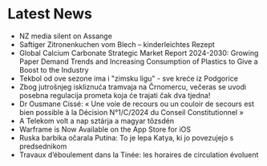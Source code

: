 # Latest News
-  NZ media silent on Assange
-  Saftiger Zitronenkuchen vom Blech – kinderleichtes Rezept
-  Global Calcium Carbonate Strategic Market Report 2024-2030: Growing Paper Demand Trends and Increasing Consumption of Plastics to Give a Boost to the Industry
-  Tekbol od ove sezone ima i "zimsku ligu" - sve kreće iz Podgorice
-  Zbog jutrošnjeg iskliznuća tramvaja na Črnomercu, večeras se uvodi posebna regulacija prometa koja će trajati čak dva tjedna!
-  Dr Ousmane Cissé: « Une voie de recours ou un couloir de secours est bien possible à la Décision N°1/C/2024 du Conseil Constitutionnel »
-  A Telekom volt a nap sztárja a magyar tőzsdén
-  Warframe is Now Available on the App Store for iOS
-  Ruska barbika očarala Putina: To je lepa Katya, ki jo povezujejo s predsednikom
-  Travaux d’éboulement dans la Tinée: les horaires de circulation évoluent
